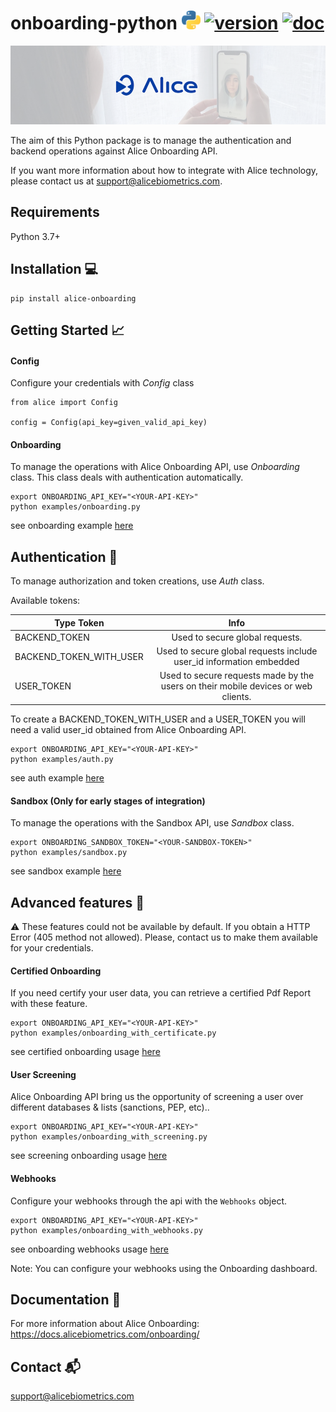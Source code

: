 # onboarding-python <img src="https://github.com/alice-biometrics/custom-emojis/blob/master/images/python.png?raw=true" width="30"> [![version](https://img.shields.io/github/release/alice-biometrics/onboarding-python/all.svg)](https://github.com/alice-biometrics/onboarding-python/releases) [![doc](https://img.shields.io/badge/doc-onboarding-51CB56)](https://docs.alicebiometrics.com/onboarding/sections/server/server_side_sdks/python.html)

<img src="https://github.com/alice-biometrics/custom-emojis/blob/master/images/alice_header.png?raw=true" width=auto>

The aim of this Python package is to manage the authentication and backend operations against Alice Onboarding API.

If you want more information about how to integrate with Alice technology, please contact us at support@alicebiometrics.com.

## Requirements

Python 3.7+ 

## Installation :computer:

```console
pip install alice-onboarding
```

## Getting Started 📈

#### Config 

Configure your credentials with *Config* class

```
from alice import Config

config = Config(api_key=given_valid_api_key)
```


#### Onboarding

To manage the operations with Alice Onboarding API, use *Onboarding* class. 
This class deals with authentication automatically.

```console
export ONBOARDING_API_KEY="<YOUR-API-KEY>"
python examples/onboarding.py
```

see onboarding example [here](examples/onboarding.py)

## Authentication 🔐

To manage authorization and token creations, use *Auth* class.

Available tokens: 

| Type Token              | Info          | 
| ----------------------- |:-------------:|
| BACKEND_TOKEN           | Used to secure global requests.| 
| BACKEND_TOKEN_WITH_USER | Used to secure global requests include user_id information embedded |  
| USER_TOKEN              | Used to secure requests made by the users on their mobile devices or web clients.|


To create a BACKEND_TOKEN_WITH_USER and a USER_TOKEN you will need a valid user_id obtained from Alice Onboarding API.


```console
export ONBOARDING_API_KEY="<YOUR-API-KEY>"
python examples/auth.py
```

see auth example [here](examples/auth.py)


#### Sandbox (Only for early stages of integration)

To manage the operations with the Sandbox API, use *Sandbox* class.

```console
export ONBOARDING_SANDBOX_TOKEN="<YOUR-SANDBOX-TOKEN>"
python examples/sandbox.py
```

see sandbox example [here](examples/sandbox.py)

## Advanced features 🎩

⚠️ These features could not be available by default. If you obtain a HTTP Error (405 method not allowed). Please, contact us to make them available for your credentials.

#### Certified Onboarding 

If you need certify your user data, you can retrieve a certified Pdf Report with these feature.

```console
export ONBOARDING_API_KEY="<YOUR-API-KEY>"
python examples/onboarding_with_certificate.py
```

see certified onboarding usage [here](examples/onboarding_with_certificate.py)

#### User Screening

Alice Onboarding API bring us the opportunity of screening a user over different databases & lists (sanctions, PEP, etc)..

```console
export ONBOARDING_API_KEY="<YOUR-API-KEY>"
python examples/onboarding_with_screening.py
```

see screening onboarding usage [here](examples/onboarding_with_screening.py)


#### Webhooks

Configure your webhooks through the api with the `Webhooks` object. 

```console
export ONBOARDING_API_KEY="<YOUR-API-KEY>"
python examples/onboarding_with_webhooks.py
```

see onboarding webhooks usage [here](examples/onboarding_with_webhooks.py)

Note: You can configure your webhooks using the Onboarding dashboard.

## Documentation 📄

For more information about Alice Onboarding:  https://docs.alicebiometrics.com/onboarding/

## Contact 📬

support@alicebiometrics.com

